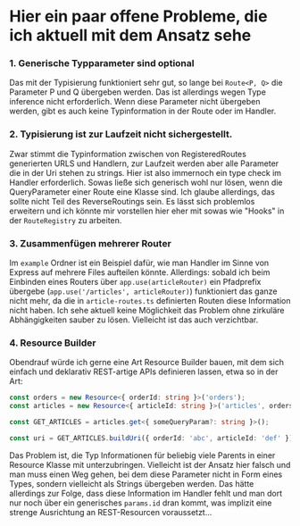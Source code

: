 # Hier ein paar offene Probleme, die ich aktuell mit dem Ansatz sehe

### 1. Generische Typparameter sind optional

Das mit der Typisierung funktioniert sehr gut, so lange bei `Route<P, Q>` die Parameter P und Q übergeben werden. Das ist allerdings wegen Type inference nicht erforderlich. Wenn diese Parameter nicht übergeben werden, gibt es auch keine Typinformation in der Route oder im Handler.

### 2. Typisierung ist zur Laufzeit nicht sichergestellt.

Zwar stimmt die Typinformation zwischen von RegisteredRoutes generierten URLS und Handlern, zur Laufzeit werden aber alle Parameter die in der Uri stehen zu strings. Hier ist also immernoch ein type check im Handler erforderlich. Sowas ließe sich generisch wohl nur lösen, wenn die QueryParameter einer Route eine Klasse sind. Ich glaube allerdings, das sollte nicht Teil des ReverseRoutings sein. Es lässt sich problemlos erweitern und ich könnte mir vorstellen hier eher mit sowas wie "Hooks" in der `RouteRegistry` zu arbeiten.

### 3. Zusammenfügen mehrerer Router

Im `example` Ordner ist ein Beispiel dafür, wie man Handler im Sinne von Express auf mehrere Files aufteilen könnte. Allerdings: sobald ich beim Einbinden eines Routers über `app.use(articleRouter)` ein Pfadprefix übergebe (`app.use('/articles', articleRouter)`) funktioniert das ganze nicht mehr, da die in `article-routes.ts` definierten Routen diese Information nicht haben.
Ich sehe aktuell keine Möglichkeit das Problem ohne zirkuläre Abhängigkeiten sauber zu lösen. Vielleicht ist das auch verzichtbar.

### 4. Resource Builder

Obendrauf würde ich gerne eine Art Resource Builder bauen, mit dem sich einfach und deklarativ REST-artige APIs definieren lassen, etwa so in der Art:

```typescript
const orders = new Resource<{ orderId: string }>('orders');
const articles = new Resource<{ articleId: string }>('articles', orders); // orders als parent registriert

const GET_ARTICLES = articles.get<{ someQueryParam?: string }>();

const uri = GET_ARTICLES.buildUri({ orderId: 'abc', articleId: 'def' }); // >> /orders/abc/articles/def
```

Das Problem ist, die Typ Informationen für beliebig viele Parents in einer Resource Klasse mit unterzubringen. Vielleicht ist der Ansatz hier falsch und man muss einen Weg gehen, bei dem diese Parameter nicht in Form eines Types, sondern vielleicht als Strings übergeben werden. Das hätte allerdings zur Folge, dass diese Information im Handler fehlt und man dort nur noch über ein generisches `params.id` dran kommt, was implizit eine strenge Ausrichtung an REST-Resourcen voraussetzt...
